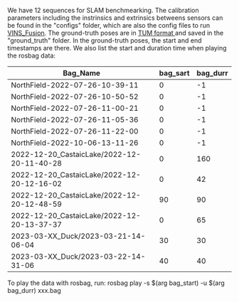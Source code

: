 We have 12 sequences for SLAM benchmearking. The calibration parameters including the instrinsics and extrinsics betweens sensors can be found in the "configs" folder, which are also the config files to run [VINS_Fusion](https://github.com/HKUST-Aerial-Robotics/VINS-Fusion).  The ground-truth poses are in [TUM format ](https://cvg.cit.tum.de/data/datasets/rgbd-dataset) and saved in the "ground_truth" folder. In the ground-truth poses, the start and end timestamps are there. We also list the start and duration time when playing the rosbag data:

| Bag_Name                                   | bag_sart | bag_durr |
| ------------------------------------------ | -------- | -------- |
| NorthField-2022-07-26-10-39-11             | 0        | -1       |
| NorthField-2022-07-26-10-50-52             | 0        | -1       |
| NorthField-2022-07-26-11-00-21             | 0        | -1       |
| NorthField-2022-07-26-11-05-36             | 0        | -1       |
| NorthField-2022-07-26-11-22-00             | 0        | -1       |
| NorthField-2022-10-06-13-11-26             | 0        | -1       |
| 2022-12-20_CastaicLake/2022-12-20-11-40-28 | 0        | 160      |
| 2022-12-20_CastaicLake/2022-12-20-12-16-02 | 0        | 42       |
| 2022-12-20_CastaicLake/2022-12-20-12-48-59 | 90       | 90       |
| 2022-12-20_CastaicLake/2022-12-20-13-37-37 | 0        | 65       |
| 2023-03-XX_Duck/2023-03-21-14-06-04        | 30       | 30       |
| 2023-03-XX_Duck/2023-03-22-14-31-06        | 40       | 40       |

To play the data with rosbag, run:
rosbag play -s $(arg bag_start) -u $(arg bag_durr)  xxx.bag





